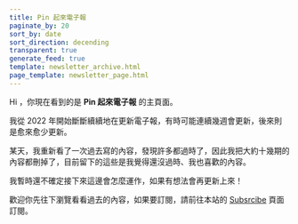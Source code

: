 ```yaml
---
title: Pin 起來電子報
paginate_by: 20
sort_by: date
sort_direction: decending
transparent: true
generate_feed: true
template: newsletter_archive.html
page_template: newsletter_page.html
---
```


Hi ，你現在看到的是 **Pin 起來電子報** 的主頁面。

我從 2022 年開始斷斷續續地在更新電子報，有時可能連續幾週會更新，後來則是愈來愈少更新。

某天，我重新看了一次過去寫的內容，發現許多都過時了，因此我把大約十幾期的內容都刪掉了，目前留下的這些是我覺得還沒過時、我也喜歡的內容。

我暫時還不確定接下來這邊會怎麼運作，如果有想法會再更新上來！

歡迎你先往下瀏覽看看過去的內容，如果要訂閱，請前往本站的 [Subsrcibe](/subscribe) 頁面訂閱。

<br>
